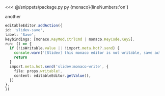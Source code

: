 <<< @/snippets/package.py py {monaco}{lineNumbers:'on'}

another

```ts {monaco}{lineNumbers:'on'}
editableEditor.addAction({
id: 'slidev-save',
label: 'Save',
keybindings: [monaco.KeyMod.CtrlCmd | monaco.KeyCode.KeyS],
run: () => {
  if (!isWritable.value || !import.meta.hot?.send) {
    console.warn('[Slidev] this monaco editor is not writable, save action is ignored.')
    return
  }
  import.meta.hot.send('slidev:monaco-write', {
    file: props.writable!,
    content: editableEditor.getValue(),
  })
},
})
```
